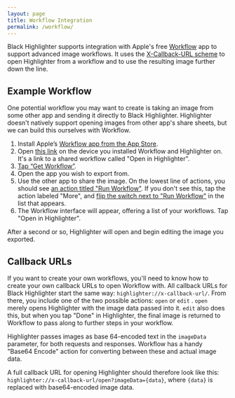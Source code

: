 ```yaml
---
layout: page
title: Workflow Integration
permalink: /workflow/
---
```


Black Highlighter supports integration with Apple's free [Workflow](http://workflow.is/) app to support advanced image workflows. It uses the [X-Callback-URL scheme](http://x-callback-url.com) to open Highlighter from a workflow and to use the resulting image further down the line.

## Example Workflow

One potential workflow you may want to create is taking an image from some other app and sending it directly to Black Highlighter. Highlighter doesn't natively support opening images from other app's share sheets, but we can build this ourselves with Workflow.

1. Install Apple’s [Workflow app from the App Store](https://itunes.apple.com/us/app/workflow/id915249334?mt=8).
2. Open [this link](https://workflow.is/workflows/2390c5eff58c457a95f22f67466b9b6e) on the device you installed Workflow and Highlighter on. It's a link to a shared workflow called "Open in Highlighter".
3. [Tap “Get Workflow”](/images/workflow/install.png).
4. Open the app you wish to export from.
5. Use the other app to share the image. On the lowest line of actions, you should see [an action titled "Run Workflow"](/images/workflow/actions.png). If you don't see this, tap the action labeled "More", and [flip the switch next to "Run Workflow"](/images/workflow/more.png) in the list that appears.
6. The Workflow interface will appear, offering a list of your workflows. Tap "Open in Highlighter".

After a second or so, Highlighter will open and begin editing the image you exported.

## Callback URLs

If you want to create your own workflows, you'll need to know how to create your own callback URLs to open Workflow with. All callback URLs for Black Highlighter start the same way: `highlighter://x-callback-url/`. From there, you include one of the two possible actions: `open` or `edit` . `open` merely opens Highlighter with the image data passed into it. `edit` also does this, but when you tap "Done" in Highlighter, the final image is returned to Workflow to pass along to further steps in your workflow.

Highlighter passes images as base 64-encoded text in the `imageData` parameter, for both requests and responses. Workflow has a handy "Base64 Encode" action for converting between these and actual image data.

A full callback URL for opening Highlighter should therefore look like this: `highlighter://x-callback-url/open?imageData={data}`, where `{data}` is replaced with base64-encoded image data.